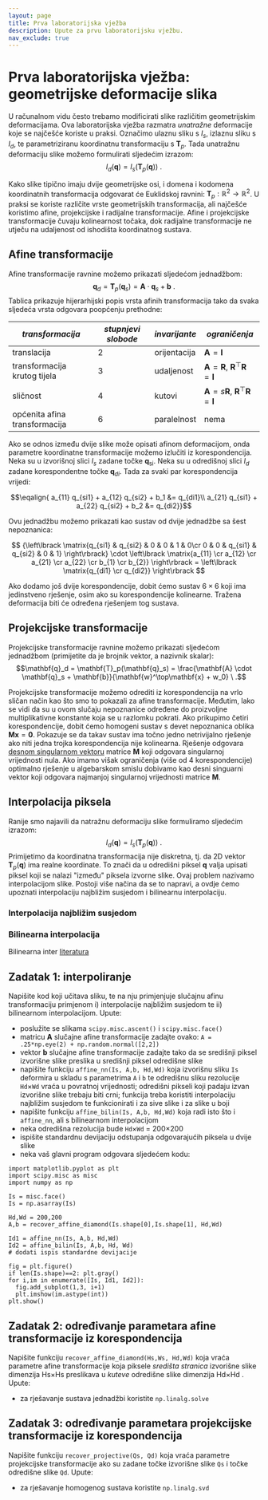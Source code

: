 ```yaml
---
layout: page
title: Prva laboratorijska vježba
description: Upute za prvu laboratorijsku vježbu.
nav_exclude: true
---
```



# Prva laboratorijska vježba: geometrijske deformacije slika

U računalnom vidu često trebamo modificirati slike 
različitim geometrijskim deformacijama.
Ova laboratorijska vježba razmatra _unatražne_ deformacije
koje se najčešće koriste u praksi.
Označimo ulaznu sliku s $I_s$, 
izlaznu sliku s $I_d$,
te parametriziranu koordinatnu 
transformaciju s $\mathbf{T}_p$.
Tada unatražnu deformaciju slike 
možemo formulirati sljedećim izrazom:
$$I_d (\mathbf{q}) = I_s (\mathbf{T}_p(\mathbf{q})) \ .$$

Kako slike tipično imaju dvije geometrijske osi,
i domena i kodomena koordinatnih transformacija 
odgovarat će Euklidskoj ravnini:
$\mathbf{T}_p : \mathbb{R}^2 \rightarrow \mathbb{R}^2$.
U praksi se koriste različite 
vrste geometrijskih transformacija,
ali najčešće koristimo 
afine, projekcijske i radijalne transformacije.
Afine i projekcijske transformacije 
čuvaju kolinearnost točaka,
dok radijalne transformacije ne utječu na 
udaljenost od ishodišta koordinatnog sustava.

## Afine transformacije

Afine transformacije ravnine možemo prikazati sljedećom jednadžbom:
$$\mathbf{q}_d = \mathbf{T}_p(\mathbf{q}_s) = \mathbf{A} \cdot \mathbf{q}_s + \mathbf{b} \ .$$
Tablica prikazuje hijerarhijski popis 
vrsta afinih transformacija 
tako da svaka sljedeća vrsta 
odgovara poopćenju prethodne: 

| *transformacija*                | *stupnjevi slobode* | *invarijante* | *ograničenja* |
| ----------------                | ------------------- | ------------- | --------- |
| translacija                     |           2         | orijentacija  | $\mathbf{A}=\mathbf{I}$ |
| transformacija krutog tijela    |           3         | udaljenost    | $\mathbf{A}=\mathbf{R}$, $\mathbf{R}^\top\mathbf{R}=\mathbf{I}$|
| sličnost                        |           4         | kutovi        | $\mathbf{A}=s\mathbf{R}$, $\mathbf{R}^\top\mathbf{R}=\mathbf{I}$|
| općenita afina transformacija   |           6         | paralelnost   | nema |

Ako se odnos između dvije slike
može opisati afinom deformacijom,
onda parametre koordinatne transformacije
možemo izlučiti iz korespondencija.
Neka su u izvorišnoj slici 
$I_s$
zadane točke
$\mathbf{q}$<sub>si</sub>.
Neka su u odredišnoj slici 
$I_d$ 
zadane korespondentne točke 
$\mathbf{q}_{di}$.
Tada za svaki par korespondencija vrijedi:

$$\eqalign{
a_{11} q_{si1} + a_{12} q_{si2} + b_1 &= q_{di1}\\  
a_{21} q_{si1} + a_{22} q_{si2} + b_2 &= q_{di2}}$$

Ovu jednadžbu možemo prikazati
kao sustav od dvije jednadžbe 
sa šest nepoznanica:

$$ {\left\lbrack \matrix{q_{si1} & q_{si2} & 0 & 0 & 1 & 0\cr 0 & 0 & q_{si1} & q_{si2} & 0 & 1} \right\rbrack} 
\cdot \left\lbrack \matrix{a_{11} \cr a_{12} \cr a_{21} \cr a_{22} \cr b_{1} \cr b_{2}} \right\rbrack
= \left\lbrack \matrix{q_{di1} \cr q_{di2}} \right\rbrack
$$

Ako dodamo još dvije korespondencije, dobit ćemo sustav $6\times 6$
koji ima jedinstveno rješenje, osim ako su korespondencije kolinearne.
Tražena deformacija biti će određena rješenjem tog sustava.

## Projekcijske transformacije

Projekcijske transformacije ravnine 
možemo prikazati sljedećom jednadžbom
(primijetite da je brojnik vektor, a nazivnik skalar):
$$\mathbf{q}_d = \mathbf{T}_p(\mathbf{q}_s) = \frac{\mathbf{A} \cdot \mathbf{q}_s + \mathbf{b}}{\mathbf{w}^\top\mathbf{x} + w_0} \ .$$

Projekcijske transformacije možemo odrediti iz korespondencija
na vrlo sličan način kao što smo to pokazali za afine transformacije.
Međutim, lako se vidi da su u ovom slučaju nepoznanice određene
do proizvoljne multiplikativne konstante koja se u razlomku pokrati. 
Ako prikupimo četiri korespondencije, dobit ćemo 
homogeni sustav s devet nepoznanica oblika 
$\mathbf{M}\mathbf{x}=\mathbf{0}$.
Pokazuje se da takav sustav 
ima točno jedno netrivijalno rješenje
ako niti jedna trojka korespondencija nije kolinearna.
Rješenje odgovara 
[desnom singularnom vektoru](https://en.wikipedia.org/wiki/Singular_value_decomposition#Solving_homogeneous_linear_equations)
matrice $\mathbf{M}$
koji odgovara singularnoj vrijednosti nula.
Ako imamo višak ograničenja (više od 4 korespondencije)
optimalno rješenje u algebarskom smislu
dobivamo kao desni singuarni vektor
koji odgovara najmanjoj singularnoj vrijednosti matrice $\mathbf{M}$.

## Interpolacija piksela

Ranije smo najavili da natražnu deformaciju slike 
formuliramo sljedećim izrazom:
$$I_d (\mathbf{q}) = I_s (\mathbf{T}_p(\mathbf{q})) \ .$$
Primijetimo da koordinatna transformacija nije diskretna,
tj. da 2D vektor $\mathbf{T}_p(\mathbf{q})$ ima realne koordinate.
To znači da u odredišni piksel $\mathbf{q}$ valja upisati
piksel koji se nalazi "između" piksela izvorne slike.
Ovaj problem nazivamo interpolacijom slike.
Postoji više načina da se to napravi,
a ovdje ćemo upoznati interpolaciju najbližim susjedom
i bilinearnu interpolaciju.

### Interpolacija najbližim susjedom


### Bilinearna interpolacija

Bilinearna inter
[literatura](http://www.zemris.fer.hr/~ssegvic/project/pubs/bosilj10bs.pdf)

## Zadatak 1: interpoliranje

Napišite kod koji učitava sliku,
te na nju primjenjuje slučajnu afinu transformaciju
primjenom i) interpolacije najbližim susjedom
te ii) bilinearnom interpolacijom. 
Upute:
- poslužite se slikama `scipy.misc.ascent()` i `scipy.misc.face()`
- matricu $\mathbf{A}$ slučajne afine transformacije zadajte ovako: `A = .25*np.eye(2) + np.random.normal([2,2])`
- vektor $\mathbf{b}$ slučajne afine transformacije zadajte tako da se središnji piksel izvorišne slike preslika u središnji piksel odredišne slike
- napišite funkciju `affine_nn(Is, A,b, Hd,Wd)` koja izvorišnu sliku `Is` deformira u skladu s parametrima `A` i `b` te odredišnu sliku rezolucije `Hd`$\times$`Wd` vraća u povratnoj vrijednosti; odredišni pikseli koji padaju izvan izvorišne slike trebaju biti crni; funkcija treba koristiti interpolaciju najbližim susjedom te funkcionirati i za sive slike i za slike u boji
- napišite funkciju `affine_bilin(Is, A,b, Hd,Wd)` koja radi isto što i `affine_nn`, ali s bilinearnom interpolacijom 
- neka odredišna rezolucija bude `Hd`$\times$`Wd` = 200$\times$200
- ispišite standardnu devijaciju odstupanja odgovarajućih piksela u dvije slike
- neka vaš glavni program odgovara sljedećem kodu:
```
import matplotlib.pyplot as plt
import scipy.misc as misc
import numpy as np

Is = misc.face()
Is = np.asarray(Is)

Hd,Wd = 200,200
A,b = recover_affine_diamond(Is.shape[0],Is.shape[1], Hd,Wd)

Id1 = affine_nn(Is, A,b, Hd,Wd)
Id2 = affine_bilin(Is, A,b, Hd, Wd)
# dodati ispis standardne devijacije

fig = plt.figure()
if len(Is.shape)==2: plt.gray()
for i,im in enumerate([Is, Id1, Id2]):
  fig.add_subplot(1,3, i+1)
  plt.imshow(im.astype(int))
plt.show()
```

## Zadatak 2: određivanje parametara afine transformacije iz korespondencija

Napišite funkciju `recover_affine_diamond(Hs,Ws, Hd,Wd)` koja vraća parametre afine transformacije
koja piksele _središta stranica_ izvorišne slike dimenzija Hs$\times$Hs 
preslikava u _kuteve_ odredišne slike dimenzija Hd$\times$Hd . 
Upute:
- za rješavanje sustava jednadžbi koristite `np.linalg.solve`

## Zadatak 3: određivanje parametara projekcijske transformacije iz korespondencija

Napišite funkciju `recover_projective(Qs, Qd)` koja vraća parametre projekcijske transformacije
ako su zadane točke izvorišne slike `Qs` i točke odredišne slike `Qd`. 
Upute:
- za rješavanje homogenog sustava koristite `np.linalg.svd`

